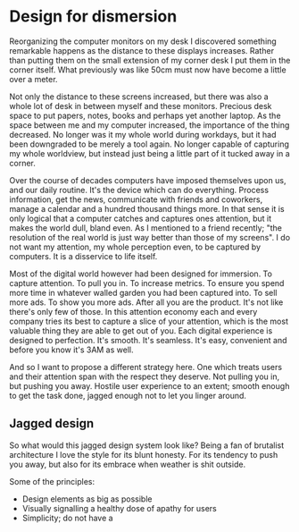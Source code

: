 Design for dismersion
===============

Reorganizing the computer monitors on my desk I discovered something remarkable happens as the distance to these displays increases. Rather than putting them on the small extension of my corner desk I put them in the corner itself. What previously was like 50cm must now have become a little over a meter.

Not only the distance to these screens increased, but there was also a whole lot of desk in between myself and these monitors. Precious desk space to put papers, notes, books and perhaps yet another laptop. As the space between me and my computer increased, the importance of the thing decreased. No longer was it my whole world during workdays, but it had been downgraded to be merely a tool again. No longer capable of capturing my whole worldview, but instead just being a little part of it tucked away in a corner.

Over the course of decades computers have imposed themselves upon us, and our daily routine. It's the device which can do everything. Process information, get the news, communicate with friends and coworkers, manage a calendar and a hundred thousand things more. In that sense it is only logical that a computer catches and captures ones attention, but it makes the world dull, bland even. As I mentioned to a friend recently; "the resolution of the real world is just way better than those of my screens". I do not want my attention, my whole perception even, to be captured by computers. It is a disservice to life itself.


Most of the digital world however had been designed for immersion. To capture attention. To pull you in. To increase metrics. To ensure you spend more time in whatever walled garden you had been captured into. To sell more ads. To show you more ads. After all you are the product. It's not like there's only few of those. In this attention economy each and every company tries its best to capture a slice of your attention, which is the most valuable thing they are able to get out of you. Each digital experience is designed to perfection. It's smooth. It's seamless. It's easy, convenient and before you know it's 3AM as well.

And so I want to propose a different strategy here. One which treats users and their attention span with the respect they deserve. Not pulling you in, but pushing you away. Hostile user experience to an extent; smooth enough to get the task done, jagged enough not to let you linger around.

## Jagged design
So what would this jagged design system look like? Being a fan of brutalist architecture I love the style for its blunt honesty. For its tendency to push you away, but also for its embrace when weather is shit outside.

Some of the principles:
- Design elements as big as possible
- Visually signalling a healthy dose of apathy for users
- Simplicity; do not have a 